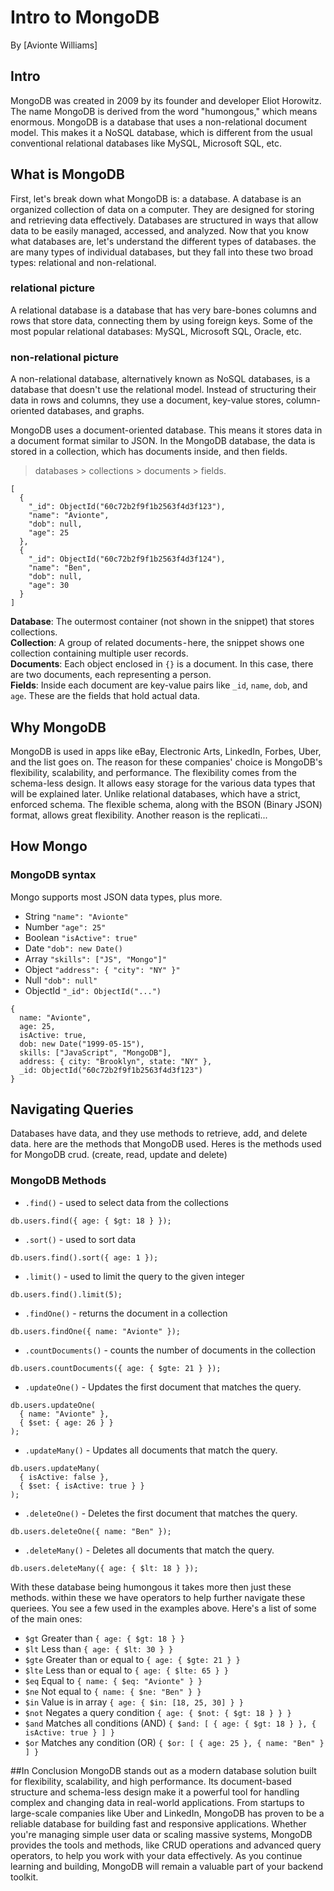 # Intro to MongoDB

By [Avionte Williams]

## Intro
MongoDB was created in 2009 by its founder and developer Eliot Horowitz. The name MongoDB is derived from the word "humongous," which means enormous. MongoDB is a database that uses a non-relational document model. This makes it a NoSQL database, which is different from the usual conventional relational databases like MySQL, Microsoft SQL, etc.

## What is MongoDB
First, let's break down what MongoDB is: a database. A database is an organized collection of data on a computer. They are designed for storing and retrieving data effectively. Databases are structured in ways that allow data to be easily managed, accessed, and analyzed. Now that you know what databases are, let's understand the different types of databases. the are many types of individual databases, but they fall into these two broad types: relational and non-relational.  

### relational picture
A relational database is a database that has very bare-bones columns and rows that store data, connecting them by using foreign keys. Some of the most popular relational databases: MySQL, Microsoft SQL, Oracle, etc.

### non-relational picture
A non-relational database, alternatively known as NoSQL databases, is a database that doesn't use the relational model. Instead of structuring their data in rows and columns, they use a document, key-value stores, column-oriented databases, and graphs.  

MongoDB uses a document-oriented database. This means it stores data in a document format similar to JSON. In the MongoDB database, the data is stored in a collection, which has documents inside, and then fields.  
> databases > collections > documents > fields.

```
[
  {
    "_id": ObjectId("60c72b2f9f1b2563f4d3f123"),
    "name": "Avionte",
    "dob": null,
    "age": 25
  },
  {
    "_id": ObjectId("60c72b2f9f1b2563f4d3f124"),
    "name": "Ben",
    "dob": null,
    "age": 30
  }
]
```

**Database**: The outermost container (not shown in the snippet) that stores collections.  
**Collection**: A group of related documents - here, the snippet shows one collection containing multiple user records.  
**Documents**: Each object enclosed in `{}` is a document. In this case, there are two documents, each representing a person.  
**Fields**: Inside each document are key-value pairs like `_id`, `name`, `dob`, and `age`. These are the fields that hold actual data.

## Why MongoDB
MongoDB is used in apps like eBay, Electronic Arts, LinkedIn, Forbes, Uber, and the list goes on. The reason for these companies' choice is MongoDB's flexibility, scalability, and performance. The flexibility comes from the schema-less design. It allows easy storage for the various data types that will be explained later. Unlike relational databases, which have a strict, enforced schema. The flexible schema, along with the BSON (Binary JSON) format, allows great flexibility. Another reason is the replicati...

## How Mongo

### MongoDB syntax
Mongo supports most JSON data types, plus more.  

- String `"name": "Avionte"`  
- Number `"age": 25"`  
- Boolean `"isActive": true"`  
- Date `"dob": new Date()`  
- Array `"skills": ["JS", "Mongo"]"`  
- Object `"address": { "city": "NY" }"`  
- Null `"dob": null"`  
- ObjectId `"_id": ObjectId("...")`

```
{
  name: "Avionte",
  age: 25,
  isActive: true,
  dob: new Date("1999-05-15"),
  skills: ["JavaScript", "MongoDB"],
  address: { city: "Brooklyn", state: "NY" },
  _id: ObjectId("60c72b2f9f1b2563f4d3f123")
}
```

## Navigating Queries
Databases have data, and they use methods to retrieve, add, and delete data. here are the methods that MongoDB used. Heres is the methods used for MongoDB crud. (create, read, update and delete)  

### MongoDB Methods  

- `.find()` - used to select data from the collections  
```
db.users.find({ age: { $gt: 18 } });
```  
- `.sort()` - used to sort data  
```
db.users.find().sort({ age: 1 });
```  
- `.limit()` - used to limit the query to the given integer  
```
db.users.find().limit(5);
```  
- `.findOne()` - returns the document in a collection  
```
db.users.findOne({ name: "Avionte" });
```  
- `.countDocuments()` - counts the number of documents in the collection  
```
db.users.countDocuments({ age: { $gte: 21 } });
```  
- `.updateOne()` - Updates the first document that matches the query.  
```
db.users.updateOne(
  { name: "Avionte" },
  { $set: { age: 26 } }
);
```  
- `.updateMany()` - Updates all documents that match the query.  
```
db.users.updateMany(
  { isActive: false },
  { $set: { isActive: true } }
);
```  
- `.deleteOne()` - Deletes the first document that matches the query.  
```
db.users.deleteOne({ name: "Ben" });
```  
- `.deleteMany()` - Deletes all documents that match the query.  
```
db.users.deleteMany({ age: { $lt: 18 } });
```  

With these database being humongous it takes more then just these methods. within these we have operators to help further navigate these queriees. You see a few used in the examples above. Here's a list of some of the main ones:

- `$gt` Greater than `{ age: { $gt: 18 } }`  
- `$lt` Less than `{ age: { $lt: 30 } }`  
- `$gte` Greater than or equal to `{ age: { $gte: 21 } }`  
- `$lte` Less than or equal to `{ age: { $lte: 65 } }`  
- `$eq` Equal to `{ name: { $eq: "Avionte" } }`  
- `$ne` Not equal to `{ name: { $ne: "Ben" } }`  
- `$in` Value is in array `{ age: { $in: [18, 25, 30] } }`  
- `$not` Negates a query condition `{ age: { $not: { $gt: 18 } } }`  
- `$and` Matches all conditions (AND) `{ $and: [ { age: { $gt: 18 } }, { isActive: true } ] }`  
- `$or` Matches any condition (OR) `{ $or: [ { age: 25 }, { name: "Ben" } ] }`


##In Conclusion
MongoDB stands out as a modern database solution built for flexibility, scalability, and high performance. Its document-based structure and schema-less design make it a powerful tool for handling complex and changing data in real-world applications. From startups to large-scale companies like Uber and LinkedIn, MongoDB has proven to be a reliable database for building fast and responsive applications. Whether you're managing simple user data or scaling massive systems, MongoDB provides the tools and methods, like CRUD operations and advanced query operators, to help you work with your data effectively. As you continue learning and building, MongoDB will remain a valuable part of your backend toolkit.
